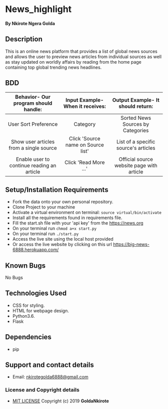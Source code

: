 # News_highlight

#### By **Nkirote Ngera Golda**

## Description

This is an online news platform that provides a list of global news sources and allows the user to preview news articles from individual sources as well as stay updated on worldly affairs by reading from the home page containing top global trending news headlines.

## BDD

| Behavior- Our program should handle: | Input Example- When it receives: | Output Example- It should return: |
| :-------------: | :-------------: | :-------------: |
| User Sort Preference | Category | Sorted News Sources by Categories |
| Show user articles from a single source | Click 'Source name on Source list' | List of a specific source's articles |
| Enable user to continue reading an article | Click 'Read More ...' | Official source website page with article |

## Setup/Installation Requirements

* Fork the data onto your own personal repository.
* Clone Project to your machine
* Activate a virtual environment on terminal:
```source virtual/bin/activate```
* Install all the requirements found in requirements file.
* Fill the start.sh file with your 'api key' from the https://news.org
* On your terminal run 
```chmod a+x start.py```
* On your terminal run
 ```./start.py```
* Access the live site using the local host provided
* Or access the live website by clicking on this url https://big-news-6888.herokuapp.com/
## Known Bugs

No Bugs

## Technologies Used

* CSS for styling.
* HTML for webpage design.
* Python3.6.
* Flask

## Dependencies

* pip

## Support and contact details

* Email: nkirotegolda6888@gmail.com

### License and Copyright details

* [MIT LICENSE](LICENSE)
Copyright (c) 2019 **GoldaNkirote**